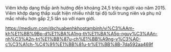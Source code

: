 Viêm khớp dạng thấp ảnh hưởng đến khoảng 24,5 triệu người vào năm 2015. Viêm khớp dạng thấp xuất hiện nhiều nhất tại độ tuổi trung niên và phụ nữ mắc nhiều hơn gấp 2,5 lần so với nam giới.

https://medium.com/@chuabenhkhoptambinh/vi%C3%AAm-kh%E1%BB%9Bp-d%E1%BA%A1ng-th%E1%BA%A5p-nguy%C3%AAn-nh%C3%A2n-tri%E1%BB%87u-ch%E1%BB%A9ng-v%C3%A0-c%C3%A1ch-%C4%91i%E1%BB%81u-tr%E1%BB%8B-7da592aa469f
